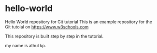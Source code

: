 # hello-world
Hello World repository for Git tutorial
This is an example repository for the Git tutoial on https://www.w3schools.com

This repository is built step by step in the tutorial.

my name is athul kp.
